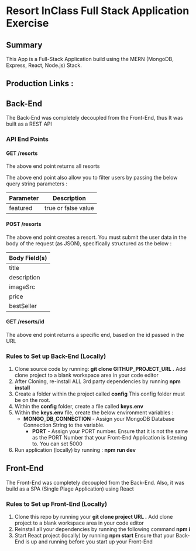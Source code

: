 # Resort InClass Full Stack Application Exercise

## Summary 

This App is a Full-Stack Application build using the MERN (MongoDB, Express, React, Node.js) Stack.                       

## Production Links :


## Back-End 

The Back-End was completely decoupled from the Front-End, thus It was built as a REST API

### API End Points

#### GET /resorts

The above end point returns all resorts 

The above end point also allow you to filter users by passing the below query string parameters :

| Parameter | Description                                    |
| --------- | ---------------------------------------------- |
| featured  | true or false value                            |



#### POST /resorts

The above end point creates a resort. You must submit the user data in the body of the request (as JSON), specifically structured as the below  :

| Body Field(s)|
| ------------ |
| title        | 
| description  |
| imageSrc     |
| price        |
| bestSeller   |

#### GET /resorts/id

The above end point returns  a specific end, based on the id passed in the URL


### Rules to Set up Back-End (Locally)

1. Clone source code by running: **git clone GITHUP_PROJECT_URL .** Add clone project to a blank workspace area in your code editor
1. After Cloning, re-install ALL 3rd party dependencies by running **npm install**
1. Create a folder within the project called **config**  This config folder must be on the root.
1. Within the **config** folder, create a file called **keys.env**
1. Within the **keys.env** file, create the below environment variables :
   - **MONGO_DB_CONNECTION** - Assign your MongoDB Database Connection String to the variable.
      - **PORT** - Assign your PORT number. Ensure that it is not the same as the PORT Number that your Front-End Application is listening to. You can set 5000
1. Run application (locally) by running : **npm run dev**


## Front-End 

The Front-End was completely decoupled from the Back-End. Also, it was build as a SPA (Single Plage Application) using React


### Rules to Set up Front-End (Locally)

1. Clone this repo by running your **git clone project URL .**  Add clone project to a blank workspace area in your code editor
1. Reinstall all your dependencies by running the following command **npm i**
1. Start React project (locally) by running **npm start** Ensure that your Back-End is up and running before you start up your Front-End